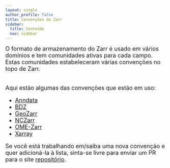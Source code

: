 ```yaml
---
layout: single
author_profile: false
title: Convenções do Zarr
sidebar:
  title: Conteúdo
  nav: sidebar
---
```


<font size="4">O formato de armazenamento do Zarr é usado em vários domínios e tem comunidades ativas para cada campo. Estas comunidades estabeleceram várias convenções no topo
de Zarr.<br><br>

Aqui estão algumas das convenções que estão em uso:<br>

<ul>
<li><a href="https://anndata.readthedocs.io/en/latest/">Anndata</a></li>
<li><a href="https://github.com/openssbd/bdz">BDZ</a></li>
<li><a href="https://github.com/zarr-developers/geozarr-spec">GeoZarr</a></li>
<li><a href="https://docs.unidata.ucar.edu/nug/current/nczarr_head.html">NCZarr</a></li>
<li><a href="https://github.com/ome/ome-zarr-py">OME-Zarr</a></li>
<li><a href="https://docs.xarray.dev/en/stable/internals/zarr-encoding-spec.html">Xarray</a></li>
</ul>

Se você está trabalhando em/saiba uma nova convenção e quer adicioná-la à lista, sinta-se livre para enviar um PR para o site <a href="https://github.com/zarr-developers/zarr-developers.github.io/">repositório</a>. </font>
